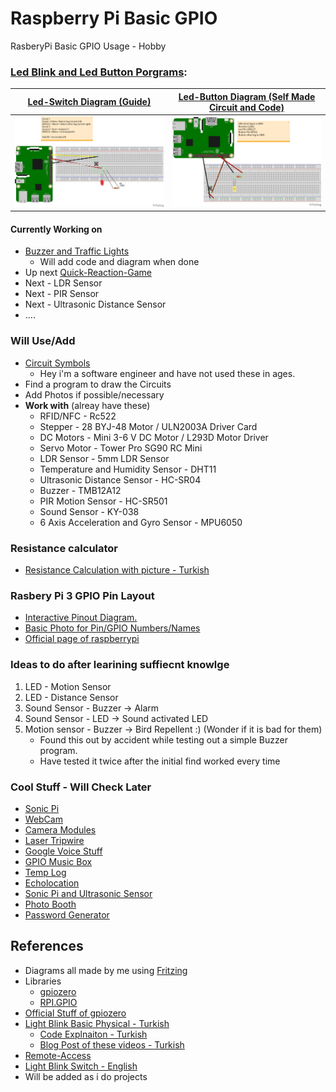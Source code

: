 # Raspberry Pi Basic GPIO

 RasberyPi Basic GPIO Usage - Hobby

### [Led Blink and Led Button Porgrams](/Led-Program):

[Led-Switch Diagram  (Guide)](https://github.com/omerwwazap/Raspberry-Pi-Basic-GPIO/blob/master/Led-Program/Switch)           |  [Led-Button Diagram (Self Made Circuit and Code)](https://github.com/omerwwazap/Raspberry-Pi-Basic-GPIO/blob/master/Led-Program/Button)
:-------------------------:|:-------------------------:
![](https://github.com/omerwwazap/Raspberry-Pi-Basic-GPIO/blob/master/Led-Program/Switch/1-Led-Switch_bb.png)  |  ![](https://github.com/omerwwazap/Raspberry-Pi-Basic-GPIO/blob/master/Led-Program/Button/2-Led-Button_bb.png)

#### Currently Working on

- [Buzzer and Traffic Lights](https://projects.raspberrypi.org/en/projects/physical-computing)
  - Will add code and diagram when done
- Up next [Quick-Reaction-Game](https://projects.raspberrypi.org/en/projects/python-quick-reaction-game)
- Next - LDR Sensor
- Next - PIR Sensor
- Next - Ultrasonic Distance Sensor
- ....

### Will Use/Add

- [Circuit Symbols](https://www.electronicshub.org/symbols/)
  - Hey i'm a software engineer and have not used these in ages.
- Find a program to draw the Circuits
- Add Photos if possible/necessary
- **Work with** (alreay have these)
  - RFID/NFC - Rc522
  - Stepper - 28 BYJ-48 Motor / ULN2003A Driver Card
  - DC Motors -  Mini 3-6 V DC Motor / L293D Motor Driver
  - Servo Motor - Tower Pro SG90 RC Mini
  - LDR Sensor - 5mm LDR Sensor
  - Temperature and Humidity Sensor - DHT11
  - Ultrasonic Distance Sensor - HC-SR04
  - Buzzer - TMB12A12
  - PIR Motion Sensor - HC-SR501
  - Sound Sensor - KY-038
  - 6 Axis Acceleration and Gyro Sensor - MPU6050

### Resistance calculator

- [Resistance Calculation with picture - Turkish](http://ekinoks.cu.edu.tr/direnc/)

### Rasbery Pi 3 GPIO Pin Layout

- [Interactive Pinout Diagram.](https://pinout.xyz/#)
- [Basic Photo for Pin/GPIO Numbers/Names](https://maker.robotistan.com/wp-content/uploads/2015/09/GPIO_Pi2.jpg)
- [Official page of raspberrypi](https://www.raspberrypi.org/documentation/usage/gpio/)

### Ideas to do after learining suffiecnt knowlge
1. LED - Motion Sensor
2. LED - Distance Sensor
3. Sound Sensor - Buzzer -> Alarm
4. Sound Sensor - LED -> Sound activated LED
5. Motion sensor - Buzzer -> Bird Repellent :) (Wonder if it is bad for them)
	- Found this out by accident while testing out a simple Buzzer program.
	- Have tested it twice after the initial find worked every time

### Cool Stuff - Will Check Later

- [Sonic Pi](https://projects.raspberrypi.org/en/projects/getting-started-with-sonic-pi)
- [WebCam](https://www.raspberrypi.org/documentation/usage/webcams/README.md)
- [Camera Modules](https://www.raspberrypi.org/documentation/usage/camera/README.md)
- [Laser Tripwire](https://projects.raspberrypi.org/en/projects/laser-tripwire)
- [Google Voice Stuff](https://projects.raspberrypi.org/en/projects/google-voice-aiy)
- [GPIO Music Box](https://projects.raspberrypi.org/en/projects/gpio-music-box)
- [Temp Log](https://projects.raspberrypi.org/en/projects/temperature-log)
- [Echolocation ](https://projects.raspberrypi.org/en/projects/see-like-a-bat)
- [Sonic Pi and Ultrasonic Sensor](https://projects.raspberrypi.org/en/projects/ultrasonic-theremin)
- [Photo Booth](https://projects.raspberrypi.org/en/projects/the-all-seeing-pi)
- [Password Generator](https://projects.raspberrypi.org/en/projects/password-generator)

## References
- Diagrams all made by me using  [Fritzing](https://fritzing.org/)
- Libraries
  - [gpiozero](https://gpiozero.readthedocs.io/en/stable/)
  - [RPI.GPIO](https://www.raspberrypi.org/documentation/usage/gpio/python/README.md)
- [Official Stuff of gpiozero](https://gpiozero.readthedocs.io/en/stable/recipes.html)
- [Light Blink Basic Physical - Turkish ](https://www.youtube.com/watch?v=IX-0KgDSU7M&list=PLDRcccSktQd6zXC4_ri_xxMsdgrH5MCPS&index=6)
  - [Code Explnaiton - Turkish ](https://www.youtube.com/watch?v=mrqEWLwpShM)
  - [Blog Post of these videos - Turkish ](https://maker.robotistan.com/raspberry-pi-dersleri-4-gpio-ile-led-kontrolu/)
- [Remote-Access](https://www.raspberrypi.org/documentation/remote-access/)
- [Light Blink Switch - English ](https://www.youtube.com/watch?v=U6N5pRDOrg4)
- Will be added as  i do projects
